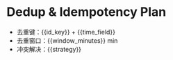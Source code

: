 # Dedup & Idempotency Plan

- 去重键：{{id_key}} + {{time_field}}
- 去重窗口：{{window_minutes}} min
- 冲突解决：{{strategy}}
